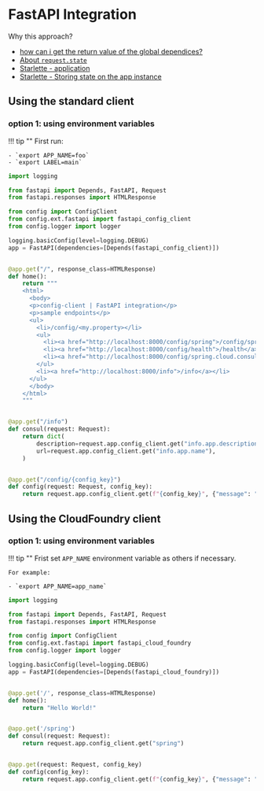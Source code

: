 # FastAPI Integration

Why this approach?

 - [how can i get the return value of the global dependices?](https://github.com/tiangolo/fastapi/issues/4246)
 - [About `request.state`](https://fastapi.tiangolo.com/tutorial/sql-databases/#about-requeststate)
 - [Starlette - application](https://www.starlette.io/requests/#application)
 - [Starlette - Storing state on the app instance](https://www.starlette.io/applications/#storing-state-on-the-app-instance)

## Using the standard client

### option 1: using environment variables

!!! tip ""
    First run: 

    - `export APP_NAME=foo`
    - `export LABEL=main`


``` py title="fastapi-example-1.py"
import logging

from fastapi import Depends, FastAPI, Request
from fastapi.responses import HTMLResponse

from config import ConfigClient
from config.ext.fastapi import fastapi_config_client
from config.logger import logger

logging.basicConfig(level=logging.DEBUG)
app = FastAPI(dependencies=[Depends(fastapi_config_client)])


@app.get("/", response_class=HTMLResponse)
def home():
    return """
    <html>
      <body>
      <p>config-client | FastAPI integration</p>
      <p>sample endpoints</p>
      <ul>
        <li>/config/<my.property></li>
        <ul>
          <li><a href="http://localhost:8000/config/spring">/config/spring</a></li>
          <li><a href="http://localhost:8000/config/health">/health</a></li>
          <li><a href="http://localhost:8000/config/spring.cloud.consul">/spring/cloud/consul</a></li>
        </ul>
        <li><a href="http://localhost:8000/info">/info</a></li>
      </ul>
      </body>
    </html>
    """


@app.get("/info")
def consul(request: Request):
    return dict(
        description=request.app.config_client.get("info.app.description"),
        url=request.app.config_client.get("info.app.name"),
    )


@app.get("/config/{config_key}")
def config(request: Request, config_key):
    return request.app.config_client.get(f"{config_key}", {"message": "not found"})
```

## Using the CloudFoundry client

### option 1: using environment variables

!!! tip ""
    Frist set `APP_NAME` environment variable as others if necessary.  

    For example:

    - `export APP_NAME=app_name`

``` py title="fastapi_cf_example_1.py"
import logging

from fastapi import Depends, FastAPI, Request
from fastapi.responses import HTMLResponse

from config import ConfigClient
from config.ext.fastapi import fastapi_cloud_foundry
from config.logger import logger

logging.basicConfig(level=logging.DEBUG)
app = FastAPI(dependencies=[Depends(fastapi_cloud_foundry)])


@app.get('/', response_class=HTMLResponse)
def home():
    return "Hello World!"


@app.get('/spring')
def consul(request: Request):
    return request.app.config_client.get("spring")


@app.get(request: Request, config_key)
def config(config_key):
    return request.app.config_client.get(f"{config_key}", {"message": "not found"})
```
